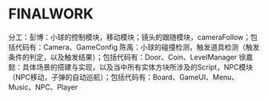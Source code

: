 # FINALWORK
分工：彭博：小球的控制模块，移动模块；镜头的跟随模块，cameraFollow；包括代码有：Camera、GameConfig
      陈禹：小球的碰撞检测，触发道具检测（触发条件的判定，以及触发结果）；包括代码有：Door、Coin、LevelManager
      徐嘉懿：具体场景的搭建与实现，以及当中所有实体方块所涉及的Script，NPC模块（NPC移动，子弹的自动巡航）；包括代码有：Board、GameUI、Menu、Music、NPC、Player
